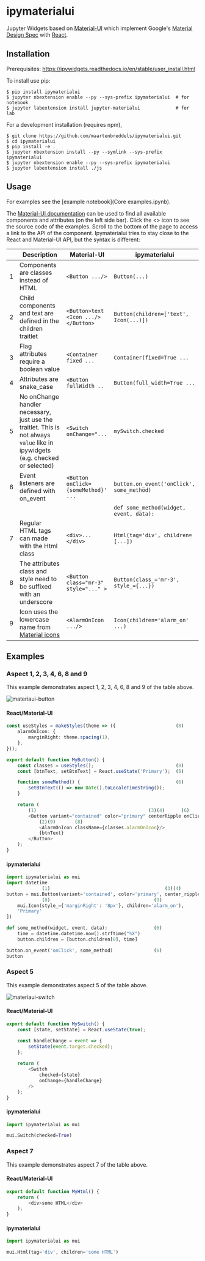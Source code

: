 ipymaterialui
===============================

Jupyter Widgets based on [Material-UI](https://material-ui.com/) which implement Google's 
[Material Design Spec](https://material.io/) with [React](https://reactjs.org/).

Installation
------------

Prerequisites:
    https://ipywidgets.readthedocs.io/en/stable/user_install.html

To install use pip:

    $ pip install ipymaterialui
    $ jupyter nbextension enable --py --sys-prefix ipymaterialui  # for notebook
    $ jupyter labextension install jupyter-materialui             # for lab


For a development installation (requires npm),

    $ git clone https://github.com/maartenbreddels/ipymaterialui.git
    $ cd ipymaterialui
    $ pip install -e .
    $ jupyter nbextension install --py --symlink --sys-prefix ipymaterialui
    $ jupyter nbextension enable --py --sys-prefix ipymaterialui
    $ jupyter labextension install ./js

Usage
-----

For examples see the [example notebook](Core examples.ipynb).

The [Material-UI documentation](https://material-ui.com/components/buttons/) can be used to find all available 
components and attributes (on the left side bar). Click the <> icon to see the source code of the examples. Scroll to 
the bottom of the page to access a link to the API of the component. Ipymaterialui tries to stay close to the React and 
Material-UI API, but the syntax is different:

|   | Description | Material-UI | ipymaterialui |
|---|-------------|-------------|---------------|
|1| Components are classes instead of HTML | `<Button .../>` | `Button(...)` |
|2| Child components and text are defined in the children traitlet| `<Button>text <Icon .../></Button>` | `Button(children=['text', Icon(...)])` |
|3| Flag attributes require a boolean value | `<Container fixed ...` | `Container(fixed=True ...` |
|4| Attributes are snake_case | `<Button fullWidth ..` | `Button(full_width=True ...` |
|5| No onChange handler necessary, just use the traitlet. This is not always `value` like in ipywidgets (e.g. checked or selected) | `<Switch onChange="...` | `mySwitch.checked` |
|6| Event listeners are defined with on_event | `<Button onClick={someMethod}' ...` | `button.on_event('onClick', some_method)` |
| | | | `def some_method(widget, event, data):` |
|7| Regular HTML tags can made with the Html class | `<div>...</div>` | `Html(tag='div', children=[...])` |
|8| The attributes class and style need to be suffixed with an underscore | `<Button class="mr-3" style="..." >` | `Button(class_='mr-3', style_={...})` |
|9| Icon uses the lowercase name from [Material icons](https://material.io/tools/icons/?style=baseline) | `<AlarmOnIcon .../>` | `Icon(children='alarm_on' ...)` |


Examples
--------

### Aspect 1, 2, 3, 4, 6, 8 and 9

This example demonstrates aspect 1, 2, 3, 4, 6, 8 and 9 of the table above. 

![materiaui-button](https://user-images.githubusercontent.com/46192475/61886271-aafb4c00-aeff-11e9-86cc-fd1e0d228e60.gif)

#### React/Material-UI 
```typescript jsx
const useStyles = makeStyles(theme => ({                      (8)
    alarmOnIcon: {
        marginRight: theme.spacing(1),
    },
}));

export default function MyButton() {
    const classes = useStyles();                              (8)
    const [btnText, setBtnText] = React.useState('Primary');  (6)

    function someMethod() {                                   (6)
        setBtnText(() => new Date().toLocaleTimeString());
    }

    return (
        (1)                                         (3)(4)      (6)          
        <Button variant="contained" color="primary" centerRipple onClick={someMethod}>
            (2)(9)       (8)
            <AlarmOnIcon className={classes.alarmOnIcon}/>
            {btnText}
        </Button>
    );
}
```


#### ipymaterialui
```python
import ipymaterialui as mui
import datetime
             (1)                                          (3)(4)              (2)
button = mui.Button(variant='contained', color='primary', center_ripple=True, children=[
             (8)                                      (9)
    mui.Icon(style_={'marginRight': '8px'}, children='alarm_on'),
    'Primary'
])

def some_method(widget, event, data):                 (6)
    time = datetime.datetime.now().strftime("%X")
    button.children = [button.children[0], time]

button.on_event('onClick', some_method)               (6)
button
```

### Aspect 5

This example demonstrates aspect 5 of the table above.

![materiaui-switch](https://user-images.githubusercontent.com/46192475/61886282-b0f12d00-aeff-11e9-91c5-060eabc7fb4f.gif)

#### React/Material-UI 
```typescript jsx
export default function MySwitch() {
    const [state, setState] = React.useState(true);

    const handleChange = event => {
        setState(event.target.checked);
    };
    
    return (
        <Switch
            checked={state}
            onChange={handleChange}
        />
    );
}
```

#### ipymaterialui
```python
import ipymaterialui as mui

mui.Switch(checked=True)
```

### Aspect 7

This example demonstrates aspect 7 of the table above.

#### React/Material-UI 
```typescript jsx
export default function MyHtml() {
    return (
        <div>some HTML</div>
    );
}
```

#### ipymaterialui
```python
import ipymaterialui as mui

mui.Html(tag='div', children='some HTML')
```
